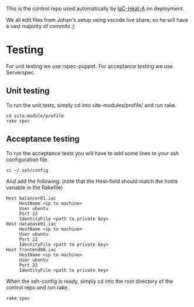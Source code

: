 This is the control repo used automatically by [IaC-Heat-A](https://gitlab.com/erikhje/iac-heat-a) on deployment.

We all edit files from Johan's setup using vscode live share, so he will have a vast majority of commits ;)

# Testing
For unit testing we use rspec-puppet. For acceptance testing we use Serverspec.

## Unit testing
To run the unit tests, simply cd into site-modules/profile/ and run rake.

````
cd site-module/profile
rake spec
````

## Acceptance testing
To run the acceptance tests you will have to add some lines to your ssh configuration file.

````
vi ~/.ssh/config

````

And add the following: (note that the Host-field should match the hosts variable in the Rakefile)

````
Host balancer01.iac
     HostName <ip to machine>
     User ubuntu
     Port 22
     IdentityFile <path to private key>
Host database01.iac
     HostName <ip to machine>
     User ubuntu
     Port 22
     IdentityFile <path to private key>
Host frontend00.iac
     HostName <ip to machine>
     User ubuntu
     Port 22     
     IdentityFile <path to private key>
````

When the ssh-config is ready, simply cd into the root directory of the control repo and run rake.

````
rake spec
````